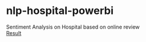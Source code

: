 # nlp-hospital-powerbi
Sentiment Analysis on Hospital based on online review
<br>
[Result](Goverment_Hospital_Sentiment_Analysis.pdf)


